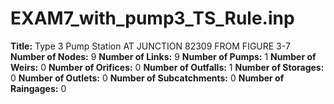 # EXAM7_with_pump3_TS_Rule.inp
**Title:**                 Type 3 Pump Station AT JUNCTION 82309 FROM FIGURE 3-7
**Number of Nodes:** 9
**Number of Links:** 9
**Number of Pumps:** 1
**Number of Weirs:** 0
**Number of Orifices:** 0
**Number of Outfalls:** 1
**Number of Storages:** 0
**Number of Outlets:** 0
**Number of Subcatchments:** 0
**Number of Raingages:** 0
